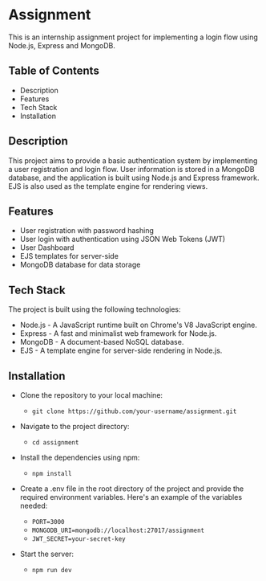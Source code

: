 # Assignment
This is an internship assignment project for implementing a login flow using Node.js, Express and MongoDB.

## Table of Contents
- Description
- Features
- Tech Stack
- Installation


## Description
This project aims to provide a basic authentication system by implementing a user registration and login flow. User information is stored in a MongoDB database, and the application is built using Node.js and Express framework. EJS is also used as the template engine for rendering views.


## Features
- User registration with password hashing
- User login with authentication using JSON Web Tokens (JWT)
- User Dashboard 
- EJS templates for server-side 
- MongoDB database for data storage


## Tech Stack
The project is built using the following technologies:

- Node.js - A JavaScript runtime built on Chrome's V8 JavaScript engine.
- Express - A fast and minimalist web framework for Node.js.
- MongoDB - A document-based NoSQL database.
- EJS - A template engine for server-side rendering in Node.js.

## Installation
- Clone the repository to your local machine:
  - `git clone https://github.com/your-username/assignment.git`

- Navigate to the project directory:
  - `cd assignment`

- Install the dependencies using npm:
  - `npm install`

- Create a .env file in the root directory of the project and provide the required environment variables. Here's an example of the variables needed:
   - `PORT=3000`
   - `MONGODB_URI=mongodb://localhost:27017/assignment`
   - `JWT_SECRET=your-secret-key`

- Start the server:
   - `npm run dev`

